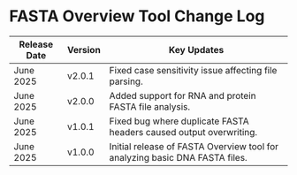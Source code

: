 # FASTA Overview Tool Change Log

| Release Date | Version | Key Updates |
|--------------|---------|-------------|
| June 2025    | v2.0.1  | Fixed case sensitivity issue affecting file parsing. |
| June 2025    | v2.0.0  | Added support for RNA and protein FASTA file analysis. |
| June 2025    | v1.0.1  | Fixed bug where duplicate FASTA headers caused output overwriting. |
| June 2025    | v1.0.0  | Initial release of FASTA Overview tool for analyzing basic DNA FASTA files. |
